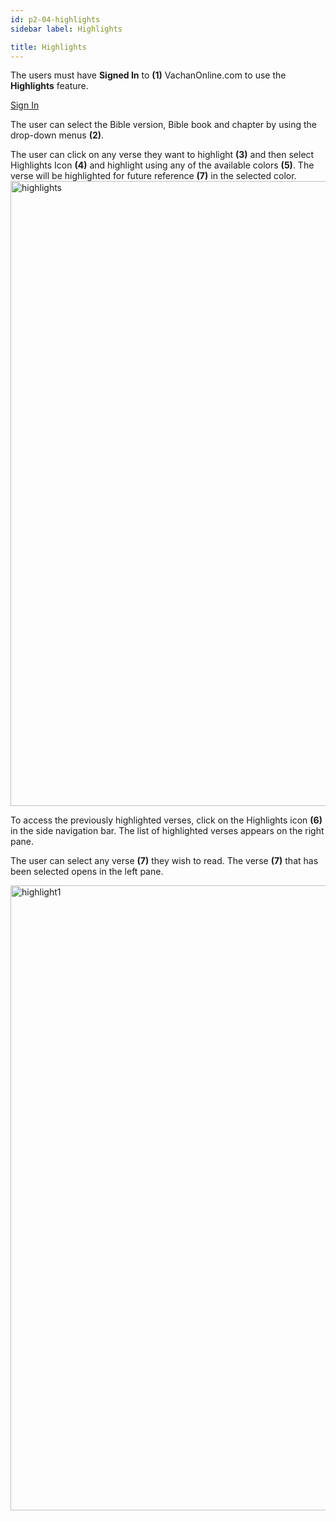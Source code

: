 ```yaml
---
id: p2-04-highlights
sidebar label: Highlights

title: Highlights
---
```


The users must have **Signed In** to **(1)** VachanOnline.com to use the **Highlights** feature. 

[Sign In](./p2-02-signin)

The user can select the Bible version, Bible book and chapter by using the drop-down menus **(2)**. 

The user can click on any verse they want to highlight **(3)** and then select Highlights Icon **(4)** and highlight using any of the available colors **(5)**. The verse will be highlighted for future reference **(7)** in the selected color.
<img src="/img/assets/highlight.png"  width="1000px" alt="highlights"/>


To access the previously highlighted verses, click on the Highlights icon **(6)** in the side navigation bar. The list of highlighted verses appears on the right pane. 

The user can select any verse **(7)** they wish to read. The verse **(7)** that has been selected opens in the left pane. 

<img src="/img/assets/highlight1.png"  width="1000px" alt="highlight1"/>